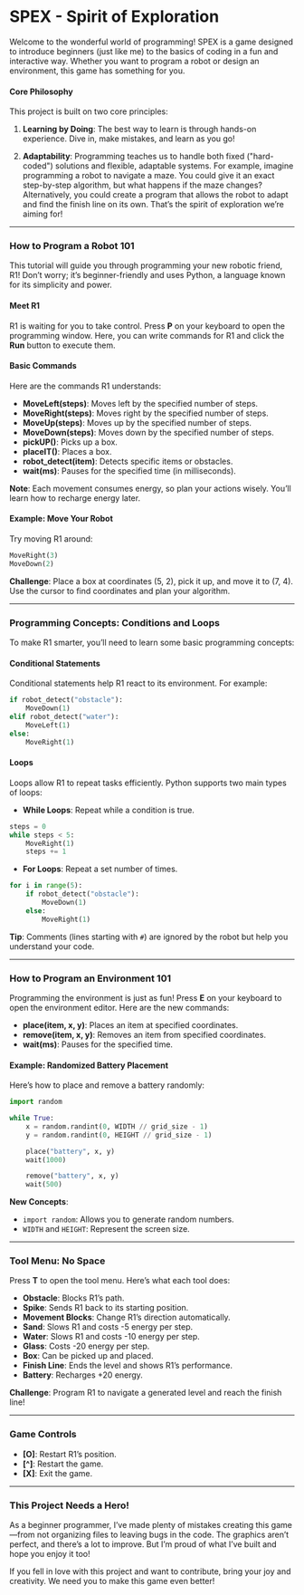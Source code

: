 # SPEX - Spirit of Exploration

Welcome to the wonderful world of programming! SPEX is a game designed to introduce beginners (just like me) to the basics of coding in a fun and interactive way. Whether you want to program a robot or design an environment, this game has something for you.

#### Core Philosophy
This project is built on two core principles:

1. **Learning by Doing**: The best way to learn is through hands-on experience. Dive in, make mistakes, and learn as you go!
   
2. **Adaptability**: Programming teaches us to handle both fixed ("hard-coded") solutions and flexible, adaptable systems. For example, imagine programming a robot to navigate a maze. You could give it an exact step-by-step algorithm, but what happens if the maze changes? Alternatively, you could create a program that allows the robot to adapt and find the finish line on its own. That’s the spirit of exploration we’re aiming for!

---

### How to Program a Robot 101

This tutorial will guide you through programming your new robotic friend, R1! Don’t worry; it’s beginner-friendly and uses Python, a language known for its simplicity and power.

#### Meet R1
R1 is waiting for you to take control. Press **P** on your keyboard to open the programming window. Here, you can write commands for R1 and click the **Run** button to execute them.

#### Basic Commands
Here are the commands R1 understands:

- **MoveLeft(steps)**: Moves left by the specified number of steps.
- **MoveRight(steps)**: Moves right by the specified number of steps.
- **MoveUp(steps)**: Moves up by the specified number of steps.
- **MoveDown(steps)**: Moves down by the specified number of steps.
- **pickUP()**: Picks up a box.
- **placeIT()**: Places a box.
- **robot_detect(item)**: Detects specific items or obstacles.
- **wait(ms)**: Pauses for the specified time (in milliseconds).

**Note**: Each movement consumes energy, so plan your actions wisely. You’ll learn how to recharge energy later.

#### Example: Move Your Robot
Try moving R1 around:

```python
MoveRight(3)
MoveDown(2)
```

**Challenge**: Place a box at coordinates (5, 2), pick it up, and move it to (7, 4). Use the cursor to find coordinates and plan your algorithm.

---

### Programming Concepts: Conditions and Loops

To make R1 smarter, you’ll need to learn some basic programming concepts:

#### Conditional Statements
Conditional statements help R1 react to its environment. For example:

```python
if robot_detect("obstacle"):
    MoveDown(1)
elif robot_detect("water"):
    MoveLeft(1)
else:
    MoveRight(1)
```

#### Loops
Loops allow R1 to repeat tasks efficiently. Python supports two main types of loops:

- **While Loops**: Repeat while a condition is true.

```python
steps = 0
while steps < 5:
    MoveRight(1)
    steps += 1
```

- **For Loops**: Repeat a set number of times.

```python
for i in range(5):
    if robot_detect("obstacle"):
        MoveDown(1)
    else:
        MoveRight(1)
```

**Tip**: Comments (lines starting with `#`) are ignored by the robot but help you understand your code.

---

### How to Program an Environment 101

Programming the environment is just as fun! Press **E** on your keyboard to open the environment editor. Here are the new commands:

- **place(item, x, y)**: Places an item at specified coordinates.
- **remove(item, x, y)**: Removes an item from specified coordinates.
- **wait(ms)**: Pauses for the specified time.

#### Example: Randomized Battery Placement
Here’s how to place and remove a battery randomly:

```python
import random

while True:
    x = random.randint(0, WIDTH // grid_size - 1)
    y = random.randint(0, HEIGHT // grid_size - 1)

    place("battery", x, y)
    wait(1000)

    remove("battery", x, y)
    wait(500)
```

**New Concepts**:
- `import random`: Allows you to generate random numbers.
- `WIDTH` and `HEIGHT`: Represent the screen size.

---

### Tool Menu: No <EMPTY> Space

Press **T** to open the tool menu. Here’s what each tool does:

- **Obstacle**: Blocks R1’s path.
- **Spike**: Sends R1 back to its starting position.
- **Movement Blocks**: Change R1’s direction automatically.
- **Sand**: Slows R1 and costs -5 energy per step.
- **Water**: Slows R1 and costs -10 energy per step.
- **Glass**: Costs -20 energy per step.
- **Box**: Can be picked up and placed.
- **Finish Line**: Ends the level and shows R1’s performance.
- **Battery**: Recharges +20 energy.

**Challenge**: Program R1 to navigate a generated level and reach the finish line!

---

### Game Controls

- **[O]**: Restart R1’s position.
- **[^]**: Restart the game.
- **[X]**: Exit the game.

---

### This Project Needs a Hero!

As a beginner programmer, I’ve made plenty of mistakes creating this game—from not organizing files to leaving bugs in the code. The graphics aren’t perfect, and there’s a lot to improve. But I’m proud of what I’ve built and hope you enjoy it too!

If you fell in love with this project and want to contribute, bring your joy and creativity. We need you to make this game even better!

